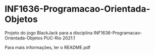 # INF1636-Programacao-Orientada-Objetos
Projeto do jogo BlackJack para a disciplina INF1636-Programacao-Orientada-Objetos PUC-Rio 2021.1

Para mais informações, ler o README.pdf

